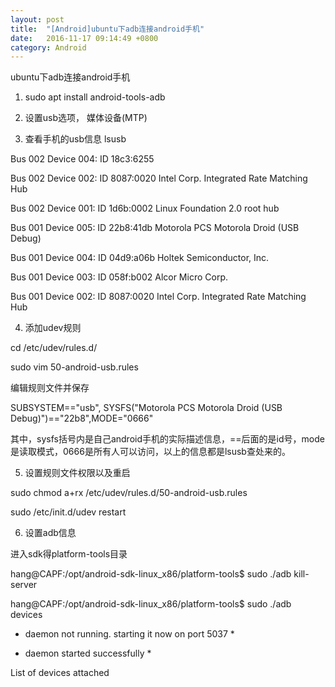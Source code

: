 ```yaml
---
layout: post
title:  "[Android]ubuntu下adb连接android手机"
date:   2016-11-17 09:14:49 +0800
category: Android
---
```



ubuntu下adb连接android手机

1. sudo apt install android-tools-adb

2. 设置usb选项， 媒体设备(MTP)

3. 查看手机的usb信息    lsusb

Bus 002 Device 004: ID 18c3:6255

Bus 002 Device 002: ID 8087:0020 Intel Corp. Integrated Rate Matching Hub

Bus 002 Device 001: ID 1d6b:0002 Linux Foundation 2.0 root hub

Bus 001 Device 005: ID 22b8:41db Motorola PCS Motorola Droid (USB Debug)

Bus 001 Device 004: ID 04d9:a06b Holtek Semiconductor, Inc.

Bus 001 Device 003: ID 058f:b002 Alcor Micro Corp.

Bus 001 Device 002: ID 8087:0020 Intel Corp. Integrated Rate Matching Hub

4. 添加udev规则

cd /etc/udev/rules.d/

sudo vim 50-android-usb.rules

编辑规则文件并保存

 SUBSYSTEM=="usb", SYSFS("Motorola PCS Motorola Droid (USB Debug)")=="22b8",MODE="0666"

 其中，sysfs括号内是自己android手机的实际描述信息，==后面的是id号，mode是读取模式，0666是所有人可以访问，以上的信息都是lsusb查处来的。

5. 设置规则文件权限以及重启

sudo chmod a+rx /etc/udev/rules.d/50-android-usb.rules

sudo /etc/init.d/udev restart


6. 设置adb信息

 进入sdk得platform-tools目录

hang@CAPF:/opt/android-sdk-linux_x86/platform-tools$ sudo ./adb kill-server

hang@CAPF:/opt/android-sdk-linux_x86/platform-tools$ sudo ./adb devices

* daemon not running. starting it now on port 5037 *

* daemon started successfully *

List of devices attached



